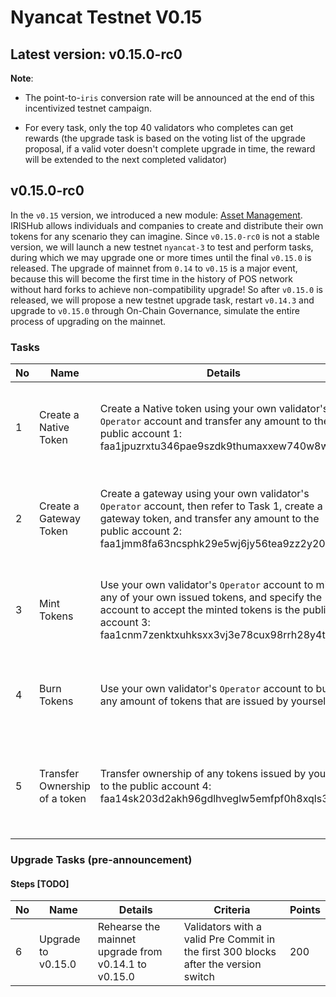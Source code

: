 # Nyancat Testnet V0.15

## Latest version: v0.15.0-rc0

**Note**:

- The point-to-`iris` conversion rate will be announced at the end of this incentivized testnet campaign.

- For every task, only the top 40 validators who completes can get rewards (the upgrade task is based on the voting list of the upgrade proposal, if a valid voter doesn't complete upgrade in time, the reward will be extended to the next completed validator)

## v0.15.0-rc0

In the `v0.15` version, we introduced a new module: [Asset Management](https://github.com/irisnet/irishub/blob/develop/docs/features/asset.md). IRISHub allows individuals and companies to create and distribute their own tokens for any scenario they can imagine.
Since `v0.15.0-rc0` is not a stable version, we will launch a new testnet `nyancat-3` to test and perform tasks, during which we may upgrade one or more times until the final `v0.15.0` is released. The upgrade of mainnet from `0.14` to `v0.15` is a major event, because this will become the first time in the history of POS network without hard forks to achieve non-compatibility upgrade! So after `v0.15.0` is released, we will propose a new testnet upgrade task, restart `v0.14.3` and upgrade to `v0.15.0` through On-Chain Governance, simulate the entire process of upgrading on the mainnet.

### Tasks

| No   | Name             | Details                                                      | Criteria                                                     | Points |
| ---- | ---------------- | ------------------------------------------------------------ | ------------------------------------------------------------ | ------ |
| 1 | Create a Native Token | Create a Native token using your own validator's `Operator` account and transfer any amount to the public account 1: faa1jpuzrxtu346pae9szdk9thumaxxew740w8w3an | Match the owner of the tokens recieved by the public account | 20 |
2 | Create a Gateway Token | Create a gateway using your own validator's `Operator` account, then refer to Task 1, create a gateway token, and transfer any amount to the public account 2: faa1jmm8fa63ncsphk29e5wj6jy56tea9zz2y202mn | Match the owner of the tokens recieved by the public account | 30 |
| 3 | Mint Tokens | Use your own validator's `Operator` account to mint any of your own issued tokens, and specify the account to accept the minted tokens is the public account 3: faa1cnm7zenktxuhksxx3vj3e78cux98rrh28y4tcd | Match the owner of the tokens recieved by the public account | 10 |
| 4 | Burn Tokens | Use your own validator's `Operator` account to burn any amount of tokens that are issued by yourself | Match the sender address of the valid Burn transaction | 10 |
| 5 | Transfer Ownership of a token | Transfer ownership of any tokens issued by yourself to the public account 4: faa14sk203d2akh96gdlhveglw5emfpf0h8xqls3l0 | Match the original owner of the tokens recieved by the public account | 10 |

### Upgrade Tasks (pre-announcement)

#### Steps [TODO]

| No   | Name             | Details                                                      | Criteria                                                     | Points |
| ---- | ---------------- | ------------------------------------------------------------ | ------------------------------------------------------------ | ------ |
| 6 | Upgrade to v0.15.0 | Rehearse the mainnet upgrade from v0.14.1 to v0.15.0 | Validators with a valid Pre Commit in the first 300 blocks after the version switch | 200 |
